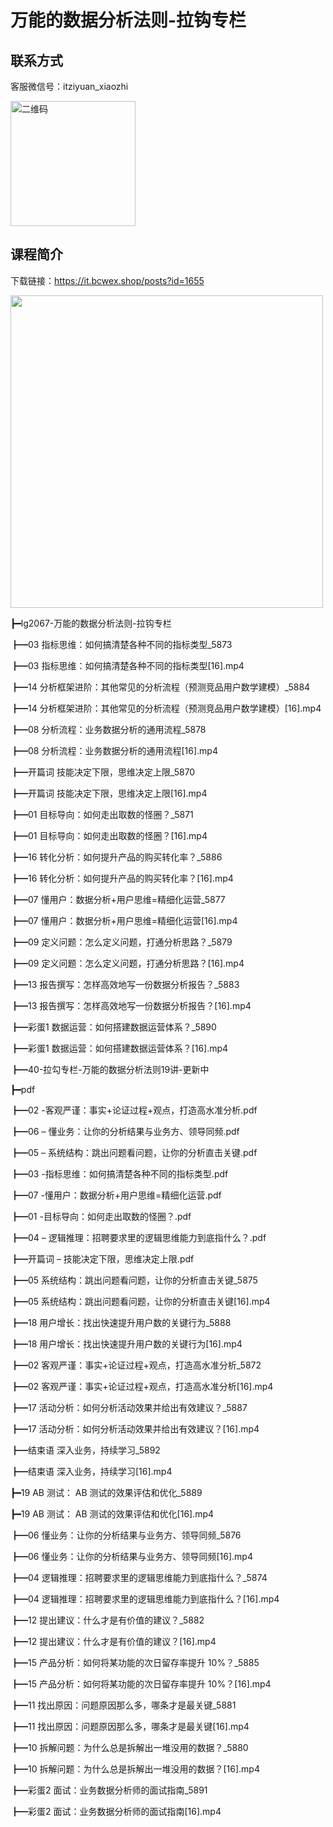 # 万能的数据分析法则-拉钩专栏

## 联系方式

客服微信号：itziyuan_xiaozhi

<img src="https://ziyuanyun.oss-cn-guangzhou.aliyuncs.com/common/20240614073449/666b82192834a.jpg" width="200" height="200" alt="二维码">

## 课程简介

下载链接：https://it.bcwex.shop/posts?id=1655

<img src="https://ziyuanyun.oss-cn-guangzhou.aliyuncs.com/yun/20240515183500/66448fd4d9b3a.jpg" width="500" alt="">

  ┣━lg2067-万能的数据分析法则-拉钩专栏

 ┣━03 指标思维：如何搞清楚各种不同的指标类型_5873

 ┣━03 指标思维：如何搞清楚各种不同的指标类型[16].mp4

 ┣━14 分析框架进阶：其他常见的分析流程（预测竞品用户数学建模）_5884

 ┣━14 分析框架进阶：其他常见的分析流程（预测竞品用户数学建模）[16].mp4

 ┣━08 分析流程：业务数据分析的通用流程_5878

 ┣━08 分析流程：业务数据分析的通用流程[16].mp4

 ┣━开篇词 技能决定下限，思维决定上限_5870

 ┣━开篇词 技能决定下限，思维决定上限[16].mp4

 ┣━01 目标导向：如何走出取数的怪圈？_5871

 ┣━01 目标导向：如何走出取数的怪圈？[16].mp4

 ┣━16 转化分析：如何提升产品的购买转化率？_5886

 ┣━16 转化分析：如何提升产品的购买转化率？[16].mp4

 ┣━07 懂用户：数据分析+用户思维=精细化运营_5877

 ┣━07 懂用户：数据分析+用户思维=精细化运营[16].mp4

 ┣━09 定义问题：怎么定义问题，打通分析思路？_5879

 ┣━09 定义问题：怎么定义问题，打通分析思路？[16].mp4

 ┣━13 报告撰写：怎样高效地写一份数据分析报告？_5883

 ┣━13 报告撰写：怎样高效地写一份数据分析报告？[16].mp4

 ┣━彩蛋1 数据运营：如何搭建数据运营体系？_5890

 ┣━彩蛋1 数据运营：如何搭建数据运营体系？[16].mp4

 ┣━40-拉勾专栏-万能的数据分析法则19讲-更新中

 ┣━pdf

 ┣━02 -客观严谨：事实+论证过程+观点，打造高水准分析.pdf

 ┣━06 &#8211; 懂业务：让你的分析结果与业务方、领导同频.pdf

 ┣━05 &#8211; 系统结构：跳出问题看问题，让你的分析直击关键.pdf

 ┣━03 -指标思维：如何搞清楚各种不同的指标类型.pdf

 ┣━07 -懂用户：数据分析+用户思维=精细化运营.pdf

 ┣━01 -目标导向：如何走出取数的怪圈？.pdf

 ┣━04 &#8211; 逻辑推理：招聘要求里的逻辑思维能力到底指什么？.pdf

 ┣━开篇词 &#8211; 技能决定下限，思维决定上限.pdf

 ┣━05 系统结构：跳出问题看问题，让你的分析直击关键_5875

 ┣━05 系统结构：跳出问题看问题，让你的分析直击关键[16].mp4

 ┣━18 用户增长：找出快速提升用户数的关键行为_5888

 ┣━18 用户增长：找出快速提升用户数的关键行为[16].mp4

 ┣━02 客观严谨：事实+论证过程+观点，打造高水准分析_5872

 ┣━02 客观严谨：事实+论证过程+观点，打造高水准分析[16].mp4

 ┣━17 活动分析：如何分析活动效果并给出有效建议？_5887

 ┣━17 活动分析：如何分析活动效果并给出有效建议？[16].mp4

 ┣━结束语 深入业务，持续学习_5892

 ┣━结束语 深入业务，持续学习[16].mp4

 ┣━19 AB 测试： AB 测试的效果评估和优化_5889

 ┣━19 AB 测试： AB 测试的效果评估和优化[16].mp4

 ┣━06 懂业务：让你的分析结果与业务方、领导同频_5876

 ┣━06 懂业务：让你的分析结果与业务方、领导同频[16].mp4

 ┣━04 逻辑推理：招聘要求里的逻辑思维能力到底指什么？_5874

 ┣━04 逻辑推理：招聘要求里的逻辑思维能力到底指什么？[16].mp4

 ┣━12 提出建议：什么才是有价值的建议？_5882

 ┣━12 提出建议：什么才是有价值的建议？[16].mp4

 ┣━15 产品分析：如何将某功能的次日留存率提升 10%？_5885

 ┣━15 产品分析：如何将某功能的次日留存率提升 10%？[16].mp4

 ┣━11 找出原因：问题原因那么多，哪条才是最关键_5881

 ┣━11 找出原因：问题原因那么多，哪条才是最关键[16].mp4

 ┣━10 拆解问题：为什么总是拆解出一堆没用的数据？_5880

 ┣━10 拆解问题：为什么总是拆解出一堆没用的数据？[16].mp4

 ┣━彩蛋2 面试：业务数据分析师的面试指南_5891

 ┣━彩蛋2 面试：业务数据分析师的面试指南[16].mp4

  